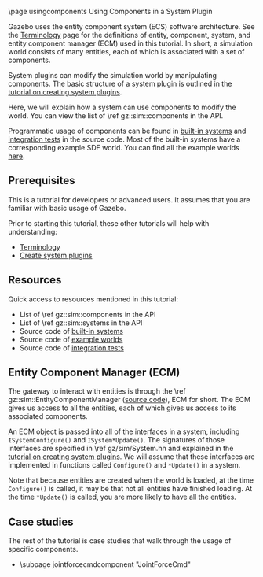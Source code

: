 \page usingcomponents Using Components in a System Plugin

Gazebo uses the entity component system (ECS) software architecture.
See the [Terminology](./terminology.html) page for the definitions of entity,
component, system, and entity component manager (ECM) used in this tutorial.
In short, a simulation world consists of many entities, each of which is
associated with a set of components.

System plugins can modify the simulation world by manipulating components.
The basic structure of a system plugin is outlined in the
[tutorial on creating system plugins](./createsystemplugins.html).

Here, we will explain how a system can use components to modify the world.
You can view the list of \ref gz::sim::components in the API.

Programmatic usage of components can be found in
[built-in systems](https://github.com/gazebosim/gz-sim/tree/gz-sim8/src/systems)
and [integration tests](https://github.com/gazebosim/gz-sim/blob/gz-sim8/test/integration)
in the source code.
Most of the built-in systems have a corresponding example SDF world.
You can find all the example worlds [here](https://github.com/gazebosim/gz-sim/tree/gz-sim8/examples/worlds).

## Prerequisites

This is a tutorial for developers or advanced users.
It assumes that you are familiar with basic usage of Gazebo.

Prior to starting this tutorial, these other tutorials will help with
understanding:
- [Terminology](./terminology.html)
- [Create system plugins](./createsystemplugins.html)

## Resources

Quick access to resources mentioned in this tutorial:
- List of \ref gz::sim::components in the API
- List of \ref gz::sim::systems in the API
- Source code of [built-in systems](https://github.com/gazebosim/gz-sim/tree/gz-sim8/src/systems)
- Source code of [example worlds](https://github.com/gazebosim/gz-sim/tree/gz-sim8/examples/worlds)
- Source code of [integration tests](https://github.com/gazebosim/gz-sim/blob/gz-sim8/test/integration)

## Entity Component Manager (ECM)

The gateway to interact with entities is through the
\ref gz::sim::EntityComponentManager
([source code](https://github.com/gazebosim/gz-sim/blob/gz-sim8/include/gz/sim/EntityComponentManager.hh)),
ECM for short.
The ECM gives us access to all the entities, each of which gives us access
to its associated components.

An ECM object is passed into all of the interfaces in a system, including
`ISystemConfigure()` and `ISystem*Update()`.
The signatures of those interfaces are specified in
\ref gz/sim/System.hh and explained in the
[tutorial on creating system plugins](./createsystemplugins.html).
We will assume that these interfaces are implemented in functions called
`Configure()` and `*Update()` in a system.

Note that because entities are created when the world is loaded, at the time
`Configure()` is called, it may be that not all entities have finished loading.
At the time `*Update()` is called, you are more likely to have all the
entities.

## Case studies

The rest of the tutorial is case studies that walk through the usage of
specific components.

- \subpage jointforcecmdcomponent "JointForceCmd"

